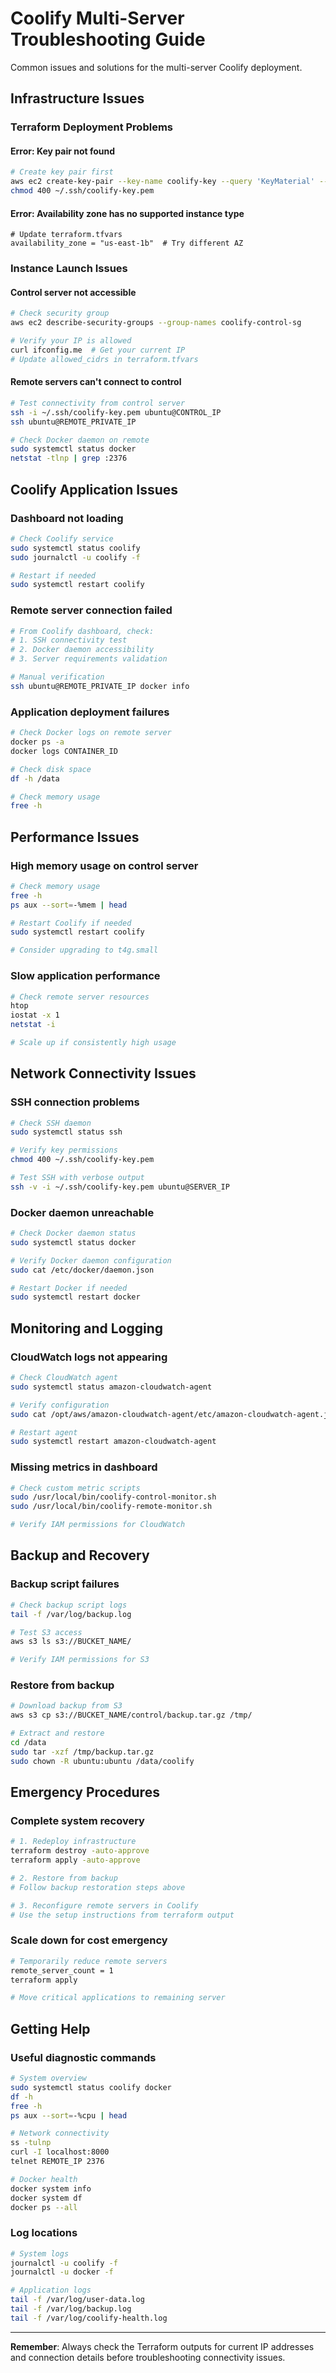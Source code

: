 # Coolify Multi-Server Troubleshooting Guide

Common issues and solutions for the multi-server Coolify deployment.

## Infrastructure Issues

### Terraform Deployment Problems

#### Error: Key pair not found
```bash
# Create key pair first
aws ec2 create-key-pair --key-name coolify-key --query 'KeyMaterial' --output text > ~/.ssh/coolify-key.pem
chmod 400 ~/.ssh/coolify-key.pem
```

#### Error: Availability zone has no supported instance type
```hcl
# Update terraform.tfvars
availability_zone = "us-east-1b"  # Try different AZ
```

### Instance Launch Issues

#### Control server not accessible
```bash
# Check security group
aws ec2 describe-security-groups --group-names coolify-control-sg

# Verify your IP is allowed
curl ifconfig.me  # Get your current IP
# Update allowed_cidrs in terraform.tfvars
```

#### Remote servers can't connect to control
```bash
# Test connectivity from control server
ssh -i ~/.ssh/coolify-key.pem ubuntu@CONTROL_IP
ssh ubuntu@REMOTE_PRIVATE_IP

# Check Docker daemon on remote
sudo systemctl status docker
netstat -tlnp | grep :2376
```

## Coolify Application Issues

### Dashboard not loading
```bash
# Check Coolify service
sudo systemctl status coolify
sudo journalctl -u coolify -f

# Restart if needed
sudo systemctl restart coolify
```

### Remote server connection failed
```bash
# From Coolify dashboard, check:
# 1. SSH connectivity test
# 2. Docker daemon accessibility
# 3. Server requirements validation

# Manual verification
ssh ubuntu@REMOTE_PRIVATE_IP docker info
```

### Application deployment failures
```bash
# Check Docker logs on remote server
docker ps -a
docker logs CONTAINER_ID

# Check disk space
df -h /data

# Check memory usage
free -h
```

## Performance Issues

### High memory usage on control server
```bash
# Check memory usage
free -h
ps aux --sort=-%mem | head

# Restart Coolify if needed
sudo systemctl restart coolify

# Consider upgrading to t4g.small
```

### Slow application performance
```bash
# Check remote server resources
htop
iostat -x 1
netstat -i

# Scale up if consistently high usage
```

## Network Connectivity Issues

### SSH connection problems
```bash
# Check SSH daemon
sudo systemctl status ssh

# Verify key permissions
chmod 400 ~/.ssh/coolify-key.pem

# Test SSH with verbose output
ssh -v -i ~/.ssh/coolify-key.pem ubuntu@SERVER_IP
```

### Docker daemon unreachable
```bash
# Check Docker daemon status
sudo systemctl status docker

# Verify Docker daemon configuration
sudo cat /etc/docker/daemon.json

# Restart Docker if needed
sudo systemctl restart docker
```

## Monitoring and Logging

### CloudWatch logs not appearing
```bash
# Check CloudWatch agent
sudo systemctl status amazon-cloudwatch-agent

# Verify configuration
sudo cat /opt/aws/amazon-cloudwatch-agent/etc/amazon-cloudwatch-agent.json

# Restart agent
sudo systemctl restart amazon-cloudwatch-agent
```

### Missing metrics in dashboard
```bash
# Check custom metric scripts
sudo /usr/local/bin/coolify-control-monitor.sh
sudo /usr/local/bin/coolify-remote-monitor.sh

# Verify IAM permissions for CloudWatch
```

## Backup and Recovery

### Backup script failures
```bash
# Check backup script logs
tail -f /var/log/backup.log

# Test S3 access
aws s3 ls s3://BUCKET_NAME/

# Verify IAM permissions for S3
```

### Restore from backup
```bash
# Download backup from S3
aws s3 cp s3://BUCKET_NAME/control/backup.tar.gz /tmp/

# Extract and restore
cd /data
sudo tar -xzf /tmp/backup.tar.gz
sudo chown -R ubuntu:ubuntu /data/coolify
```

## Emergency Procedures

### Complete system recovery
```bash
# 1. Redeploy infrastructure
terraform destroy -auto-approve
terraform apply -auto-approve

# 2. Restore from backup
# Follow backup restoration steps above

# 3. Reconfigure remote servers in Coolify
# Use the setup instructions from terraform output
```

### Scale down for cost emergency
```bash
# Temporarily reduce remote servers
remote_server_count = 1
terraform apply

# Move critical applications to remaining server
```

## Getting Help

### Useful diagnostic commands
```bash
# System overview
sudo systemctl status coolify docker
df -h
free -h
ps aux --sort=-%cpu | head

# Network connectivity
ss -tulnp
curl -I localhost:8000
telnet REMOTE_IP 2376

# Docker health
docker system info
docker system df
docker ps --all
```

### Log locations
```bash
# System logs
journalctl -u coolify -f
journalctl -u docker -f

# Application logs
tail -f /var/log/user-data.log
tail -f /var/log/backup.log
tail -f /var/log/coolify-health.log
```

---

**Remember**: Always check the Terraform outputs for current IP addresses and connection details before troubleshooting connectivity issues.